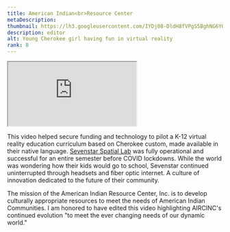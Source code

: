```yaml
---
title: American Indian<br>Resource Center
metaDescription: 
thumbnail: https://lh3.googleusercontent.com/IYDj08-DldH8fVPgS5BghNG6YO5VZ9NfqJtfq-WAu7HBahx77UTHjZomNldfngBqjlAcEZ4EtNbvzQvnhwA1Pv_F1TGVNoan9AEWbATWD3bbNrOUwRREG79tbZ-7Hz0R3drIU0AapQ=w2400
description: editor
alt: Young Cherokee girl having fun in virtual reality
rank: 8
---
```



<iframe src="https://www.youtube.com/embed/v0Sq_fqir3c" class="youtube-iframe"></iframe>

This video helped secure funding and technology to pilot a K-12 virtual reality education curriculum based on Cherokee custom, made available in their native language. [Sevenstar Spatial Lab](https://www.sevenstarspatial.com/) was fully operational and successful for an entire semester before COVID lockdowns. While the world was wondering how their kids would go to school, Sevenstar continued uninterrupted through headsets and fiber optic internet. A culture of innovation dedicated to the future of their community.

The mission of the American Indian Resource Center, Inc. is to develop culturally appropriate resources to meet the needs of American Indian Communities. I am honored to have edited this video highlighting AIRCINC's continued evolution "to meet the ever changing needs of our dynamic world."
